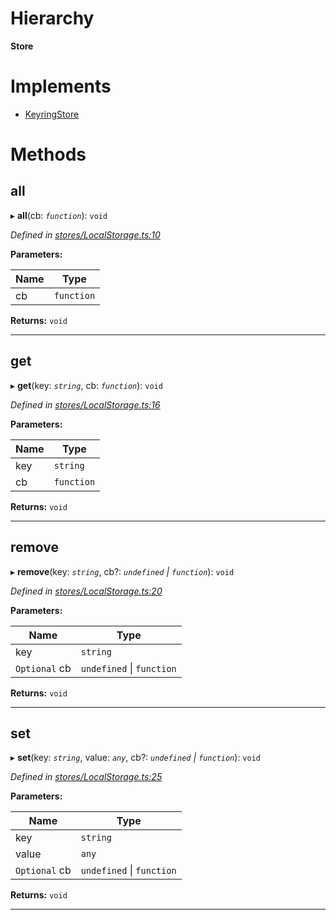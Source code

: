 

# Hierarchy

**Store**

# Implements

* [KeyringStore](../interfaces/_types_.keyringstore.md)

# Methods

<a id="all"></a>

##  all

▸ **all**(cb: *`function`*): `void`

*Defined in [stores/LocalStorage.ts:10](https://github.com/polkadot-js/ui/blob/200d9be/packages/ui-keyring/src/stores/LocalStorage.ts#L10)*

**Parameters:**

| Name | Type |
| ------ | ------ |
| cb | `function` |

**Returns:** `void`

___
<a id="get"></a>

##  get

▸ **get**(key: *`string`*, cb: *`function`*): `void`

*Defined in [stores/LocalStorage.ts:16](https://github.com/polkadot-js/ui/blob/200d9be/packages/ui-keyring/src/stores/LocalStorage.ts#L16)*

**Parameters:**

| Name | Type |
| ------ | ------ |
| key | `string` |
| cb | `function` |

**Returns:** `void`

___
<a id="remove"></a>

##  remove

▸ **remove**(key: *`string`*, cb?: *`undefined` \| `function`*): `void`

*Defined in [stores/LocalStorage.ts:20](https://github.com/polkadot-js/ui/blob/200d9be/packages/ui-keyring/src/stores/LocalStorage.ts#L20)*

**Parameters:**

| Name | Type |
| ------ | ------ |
| key | `string` |
| `Optional` cb | `undefined` \| `function` |

**Returns:** `void`

___
<a id="set"></a>

##  set

▸ **set**(key: *`string`*, value: *`any`*, cb?: *`undefined` \| `function`*): `void`

*Defined in [stores/LocalStorage.ts:25](https://github.com/polkadot-js/ui/blob/200d9be/packages/ui-keyring/src/stores/LocalStorage.ts#L25)*

**Parameters:**

| Name | Type |
| ------ | ------ |
| key | `string` |
| value | `any` |
| `Optional` cb | `undefined` \| `function` |

**Returns:** `void`

___

